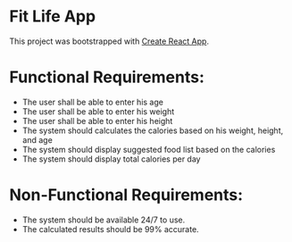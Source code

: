 # Fit Life App

This project was bootstrapped with [Create React App](https://github.com/facebook/create-react-app).

# Functional Requirements:

- The user shall be able to enter his age
- The user shall be able to enter his weight
- The user shall be able to enter his height
- The system should calculates the calories based on his weight, height, and age
- The system should display suggested food list based on the calories
- The system should display total calories per day

# Non-Functional Requirements:

- The system should be available 24/7 to use.
- The calculated results should be 99% accurate.
